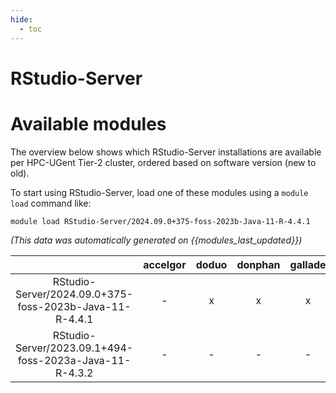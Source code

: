 ```yaml
---
hide:
  - toc
---
```


RStudio-Server
==============

# Available modules


The overview below shows which RStudio-Server installations are available per HPC-UGent Tier-2 cluster, ordered based on software version (new to old).

To start using RStudio-Server, load one of these modules using a `module load` command like:

```shell
module load RStudio-Server/2024.09.0+375-foss-2023b-Java-11-R-4.4.1
```

*(This data was automatically generated on {{modules_last_updated}})*

| |accelgor|doduo|donphan|gallade|joltik|litleo|shinx|
| :---: | :---: | :---: | :---: | :---: | :---: | :---: | :---: |
|RStudio-Server/2024.09.0+375-foss-2023b-Java-11-R-4.4.1|-|x|x|x|x|x|x|
|RStudio-Server/2023.09.1+494-foss-2023a-Java-11-R-4.3.2|-|-|-|-|-|x|x|

